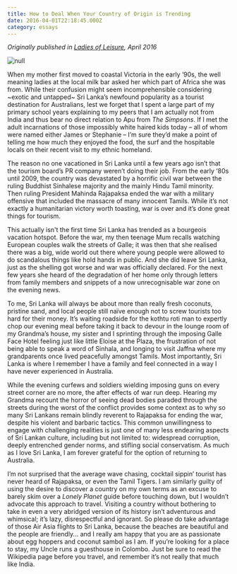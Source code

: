 ```yaml
---
title: How to Deal When Your Country of Origin is Trending
date: 2016-04-01T22:18:45.000Z
category: essays
---
```

_Originally published in _[_Ladies of Leisure_](http://soon.ladiesofleisurezine.com/)_, April 2016_

![null](/img/img_3042-1_1000.jpg)

When my mother first moved to coastal Victoria in the early ‘90s, the well meaning ladies at the local milk bar asked her which part of Africa she was from. While their confusion might seem incomprehensible considering \~exotic and untapped\~ Sri Lanka’s newfound popularity as a tourist destination for Australians, lest we forget that I spent a large part of my primary school years explaining to my peers that I am actually not from India and thus bear no direct relation to Apu from _The Simpsons_. If I met the adult incarnations of those impossibly white haired kids today – all of whom were named either James or Stephanie – I’m sure they’d make a point of telling me how much they enjoyed the food, the surf and the hospitable locals on their recent visit to my ethnic homeland.

The reason no one vacationed in Sri Lanka until a few years ago isn’t that the tourism board’s PR company weren’t doing their job. From the early ‘80s until 2009, the country was devastated by a horrific civil war between the ruling Buddhist Sinhalese majority and the mainly Hindu Tamil minority. Then ruling President Mahinda Rajapaksa ended the war with a military offensive that included the massacre of many innocent Tamils. While it’s not exactly a humanitarian victory worth toasting, war is over and it’s done great things for tourism. 

This actually isn't the first time Sri Lanka has trended as a bourgeois vacation hotspot. Before the war, my then teenage Mum recalls watching European couples walk the streets of Galle; it was then that she realised there was a big, wide world out there where young people were allowed to do scandalous things like hold hands in public. And she did leave Sri Lanka, just as the shelling got worse and war was officially declared. For the next few years she heard of the degradation of her home only through letters from family members and snippets of a now unrecognisable war zone on the evening news. 

To me, Sri Lanka will always be about more than really fresh coconuts, pristine sand, and local people still naïve enough not to screw tourists too hard for their money. It’s waiting roadside for the kothtu roti man to expertly chop our evening meal before taking it back to devour in the lounge room of my Grandma’s house, my sister and I sprinting through the imposing Galle Face Hotel feeling just like little Eloise at the Plaza, the frustration of not being able to speak a word of Sinhala, and longing to visit Jaffna where my grandparents once lived peacefully amongst Tamils. Most importantly, Sri Lanka is where I remember I have a family and feel connected in a way I have never experienced in Australia.

While the evening curfews and soldiers wielding imposing guns on every street corner are no more, the after effects of war run deep. Hearing my Grandma recount the horror of seeing dead bodies paraded through the streets during the worst of the conflict provides some context as to why so many Sri Lankans remain blindly reverent to Rajapaksa for ending the war, despite his violent and barbaric tactics. This common unwillingness to engage with challenging realities is just one of many less endearing aspects of Sri Lankan culture, including but not limited to: widespread corruption, deeply entrenched gender norms, and stifling social conservatism. As much as I love Sri Lanka, I am forever grateful for the option of returning to Australia. 

I’m not surprised that the average wave chasing, cocktail sippin’ tourist has never heard of Rajapaksa, or even the Tamil Tigers. I am similarly guilty of using the desire to discover a country on my own terms as an excuse to barely skim over a _Lonely Planet_ guide before touching down, but I wouldn’t advocate this approach to travel. Visiting a country without bothering to take in even a very abridged version of its history isn’t adventurous and whimsical; it’s lazy, disrespectful and ignorant. So please do take advantage of those Air Asia flights to Sri Lanka, because the beaches are beautiful and the people are friendly... and I really am happy that you are as passionate about egg hoppers and coconut sambol as I am. If you’re looking for a place to stay, my Uncle runs a guesthouse in Colombo. Just be sure to read the Wikipedia page before you travel, and remember it’s not really that much like India.
